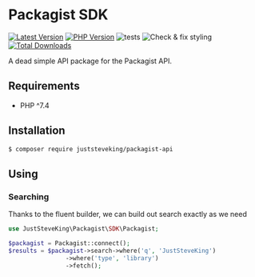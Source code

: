 # Packagist SDK

<!-- BADGES_START -->
[![Latest Version][badge-release]][packagist]
[![PHP Version][badge-php]][php]
![tests](https://github.com/JustSteveKing/packagist-api/workflows/tests/badge.svg)
![Check & fix styling](https://github.com/JustSteveKing/packagist-api/workflows/Code%20style/badge.svg)
[![Total Downloads][badge-downloads]][downloads]

[badge-release]: https://img.shields.io/packagist/v/juststeveking/packagist-sdk.svg?style=flat-square&label=release
[badge-php]: https://img.shields.io/packagist/php-v/juststeveking/packagist-sdk.svg?style=flat-square
[badge-downloads]: https://img.shields.io/packagist/dt/juststeveking/packagist-sdk.svg?style=flat-square&colorB=mediumvioletred

[packagist]: https://packagist.org/packages/juststeveking/packagist-sdk
[php]: https://php.net
[downloads]: https://packagist.org/packages/juststeveking/packagist-sdk
<!-- BADGES_END -->

A dead simple API package for the Packagist API.

## Requirements

- PHP ^7.4

## Installation

```bash
$ composer require juststeveking/packagist-api
```

## Using

### Searching

Thanks to the fluent builder, we can build out search exactly as we need

```php
use JustSteveKing\Packagist\SDK\Packagist;

$packagist = Packagist::connect();
$results = $packagist->search->where('q', 'JustSteveKing')
                ->where('type', 'library')
                ->fetch();
```
